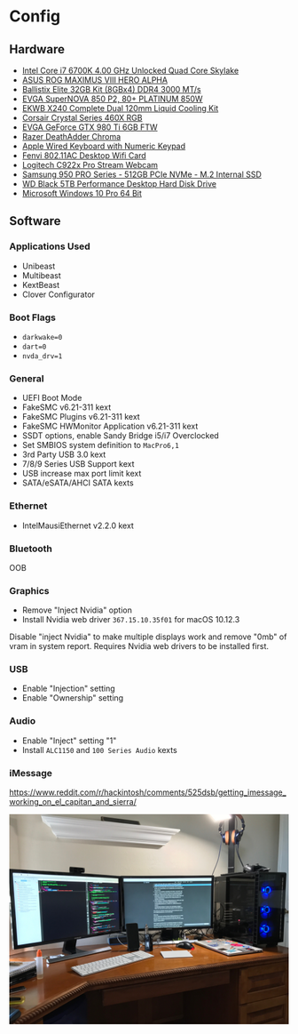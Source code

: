 # Config

## Hardware

- [Intel Core i7 6700K 4.00 GHz Unlocked Quad Core Skylake](https://www.amazon.com/gp/product/B012M8LXQW/)
- [ASUS ROG MAXIMUS VIII HERO ALPHA](https://www.amazon.com/gp/product/B017RI8UYA/)
- [Ballistix Elite 32GB Kit (8GBx4) DDR4 3000 MT/s](https://www.amazon.com/gp/product/B01H3P9BXG/)
- [EVGA SuperNOVA 850 P2, 80+ PLATINUM 850W](https://www.amazon.com/gp/product/B010HWDOH6/)
- [EKWB X240 Complete Dual 120mm Liquid Cooling Kit](https://www.amazon.com/Complete-120mm-Liquid-Cooling-EK-KIT/dp/B00LXIRCAE/)
- [Corsair Crystal Series 460X RGB](https://www.amazon.com/gp/product/B01LA2LB7W/)
- [EVGA GeForce GTX 980 Ti 6GB FTW](https://www.amazon.com/gp/product/B014PXHC6M/)
- [Razer DeathAdder Chroma](https://www.amazon.com/gp/product/B00MYTSDU4/)
- [Apple Wired Keyboard with Numeric Keypad](https://www.amazon.com/Apple-Keyboard-Compatible-v-10-6-8-MB110LL/dp/B005DPF08E/)
- [Fenvi 802.11AC Desktop Wifi Card](https://www.amazon.com/gp/product/B01MDLG51U/)
- [Logitech C922x Pro Stream Webcam](https://www.amazon.com/gp/product/B01LXCDPPK/)
- [Samsung 950 PRO Series - 512GB PCIe NVMe - M.2 Internal SSD](https://www.amazon.com/gp/product/B01639694M/)
- [WD Black 5TB Performance Desktop Hard Disk Drive](https://www.amazon.com/gp/product/B013DHNLN4/)
- [Microsoft Windows 10 Pro 64 Bit](https://www.amazon.com/Microsoft-Windows-10-Pro-Bit/dp/B00ZSHDJ4O/)

## Software

### Applications Used

- Unibeast
- Multibeast
- KextBeast
- Clover Configurator

### Boot Flags

- `darkwake=0`
- `dart=0`
- `nvda_drv=1`

### General

- UEFI Boot Mode
- FakeSMC v6.21-311 kext
- FakeSMC Plugins v6.21-311 kext
- FakeSMC HWMonitor Application v6.21-311 kext
- SSDT options, enable Sandy Bridge i5/i7 Overclocked
- Set SMBIOS system definition to `MacPro6,1`
- 3rd Party USB 3.0 kext
- 7/8/9 Series USB Support kext
- USB increase max port limit kext
- SATA/eSATA/AHCI SATA kexts

### Ethernet

- IntelMausiEthernet v2.2.0 kext

### Bluetooth

OOB

### Graphics

- Remove "Inject Nvidia" option
- Install Nvidia web driver `367.15.10.35f01` for macOS 10.12.3

Disable "inject Nvidia" to make multiple displays work and remove "0mb" of vram in system report. Requires Nvidia web drivers to be installed first.

### USB

- Enable "Injection" setting
- Enable "Ownership" setting

### Audio

- Enable "Inject" setting "1"
- Install `ALC1150` and `100 Series Audio` kexts

### iMessage

https://www.reddit.com/r/hackintosh/comments/525dsb/getting_imessage_working_on_el_capitan_and_sierra/


![All Done](/images/complete.jpg)
